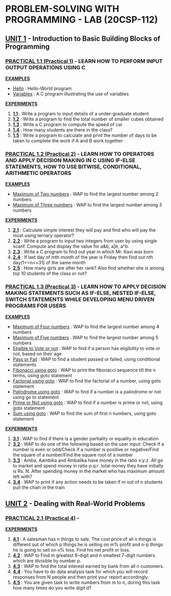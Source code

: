 # PROBLEM-SOLVING WITH PROGRAMMING - LAB (20CSP-112)


## [UNIT 1](https://github.com/aaryarajoju/cu-c/tree/main/UNIT%201) - Introduction to Basic Building Blocks of Programming

### [PRACTICAL 1.1 (Practical 1)](https://github.com/aaryarajoju/cu-c/tree/main/UNIT%201/UNIT%201%20-%20PRACTICAL%201) - LEARN HOW TO PERFORM INPUT OUTPUT OPERATIONS USING C

  **[EXAMPLES](https://github.com/aaryarajoju/cu-c/tree/main/UNIT%201/UNIT%201%20-%20PRACTICAL%201/EXAMPLES)**
  * [Hello](https://github.com/aaryarajoju/cu-c/blob/main/UNIT%201/UNIT%201%20-%20PRACTICAL%201/EXAMPLES/hello.c) : Hello-World program
  * [Variables](https://github.com/aaryarajoju/cu-c/blob/main/UNIT%201/UNIT%201%20-%20PRACTICAL%201/EXAMPLES/variables.c) : A C program illustrating the use of variables

  **[EXPERIMENTS](https://github.com/aaryarajoju/cu-c/tree/main/UNIT%201/UNIT%201%20-%20PRACTICAL%201/EXPERIMENTS)**
  1. [**1.1**](https://github.com/aaryarajoju/cu-c/blob/main/UNIT%201/UNIT%201%20-%20PRACTICAL%201/EXPERIMENTS/practical_1.1.c) : Write a program to input details of a under-graduate student
  2. [**1.2**](https://github.com/aaryarajoju/cu-c/blob/main/UNIT%201/UNIT%201%20-%20PRACTICAL%201/EXPERIMENTS/practical_1.2.c) : Write a program to find the total number of smaller cubes obtained
  3. [**1.3**](https://github.com/aaryarajoju/cu-c/blob/main/UNIT%201/UNIT%201%20-%20PRACTICAL%201/EXPERIMENTS/practical_1.3.c) : Write a C program to compute the speed of car
  4. [**1.4**](https://github.com/aaryarajoju/cu-c/blob/main/UNIT%201/UNIT%201%20-%20PRACTICAL%201/EXPERIMENTS/practical_1.4.c) : How many students are there in the class?
  5. [**1.5**](https://github.com/aaryarajoju/cu-c/blob/main/UNIT%201/UNIT%201%20-%20PRACTICAL%201/EXPERIMENTS/practical_1.5.c) : Write a program to calculate and print the number of days to be taken to complete the work if A and B work together


### [PRACTICAL 1.2 (Practical 2)](https://github.com/aaryarajoju/cu-c/tree/main/UNIT%201/UNIT%201%20-%20PRACTICAL%202) - LEARN HOW TO OPERATORS AND APPLY DECISION MAKING IN C USING IF-ELSE STATEMENTS, HOW TO USE BITWISE, CONDITIONAL, ARITHMETIC OPERATORS

  **[EXAMPLES](https://github.com/aaryarajoju/cu-c/tree/main/UNIT%201/UNIT%201%20-%20PRACTICAL%202/EXAMPLES)**
  * [Maximum of Two numbers](https://github.com/aaryarajoju/cu-c/blob/main/UNIT%201/UNIT%201%20-%20PRACTICAL%202/EXAMPLES/maximumOfTwoNum.c) : WAP to find the largest number among 2 numbers
  * [Maximum of Three numbers](https://github.com/aaryarajoju/cu-c/blob/main/UNIT%201/UNIT%201%20-%20PRACTICAL%202/EXAMPLES/maximumOfThreeNum.c) : WAP to find the largest number among 3 numbers

  **[EXPERIMENTS](https://github.com/aaryarajoju/cu-c/tree/main/UNIT%201/UNIT%201%20-%20PRACTICAL%202/EXPERIMENTS)**
  1. [**2.1**](https://github.com/aaryarajoju/cu-c/blob/main/UNIT%201/UNIT%201%20-%20PRACTICAL%202/EXPERIMENTS/practical_2.1.c) : Calculate simple interest they will pay and find who will pay the most using ternary operator?
  2. [**2.2**](https://github.com/aaryarajoju/cu-c/blob/main/UNIT%201/UNIT%201%20-%20PRACTICAL%202/EXPERIMENTS/practical_2.2.c) : Write a program to input two integers from user by using single scanf. Compute and display the value for a&b, a|b, a^b.
  3. [**2.3**](https://github.com/aaryarajoju/cu-c/blob/main/UNIT%201/UNIT%201%20-%20PRACTICAL%202/EXPERIMENTS/practical_2.3.c) : Write a C program to find out year in which Mr. Kavi was born
  4. [**2.4**](https://github.com/aaryarajoju/cu-c/blob/main/UNIT%201/UNIT%201%20-%20PRACTICAL%202/EXPERIMENTS/practical_2.4.c) : If last day of mth month of the year is Friday then find out nth day(1<=n<=31) of the same month
  5. [**2.5**](https://github.com/aaryarajoju/cu-c/blob/main/UNIT%201/UNIT%201%20-%20PRACTICAL%202/EXPERIMENTS/practical_2.5.c) : How many girls are after her rank? Also find whether she is among top 10 students of the class or not?


### [PRACTICAL 1.3 (Practical 3)](https://github.com/aaryarajoju/cu-c/tree/main/UNIT%201/UNIT%201%20-%20PRACTICAL%203) - LEARN HOW TO APPLY DECISION MAKING STATEMENTS SUCH AS IF-ELSE, NESTED IF-ELSE, SWITCH STATEMENTS WHILE DEVELOPING MENU DRIVEN PROGRAMS FOR USERS

  **[EXAMPLES](https://github.com/aaryarajoju/cu-c/tree/main/UNIT%201/UNIT%201%20-%20PRACTICAL%203/EXAMPLES)**
  * [Maximum of Four numbers](https://github.com/aaryarajoju/cu-c/blob/main/UNIT%201/UNIT%201%20-%20PRACTICAL%203/EXAMPLES/maximumOfFourNum.c) : WAP to find the largest number among 4 numbers
  * [Maximum of Five numbers](https://github.com/aaryarajoju/cu-c/blob/main/UNIT%201/UNIT%201%20-%20PRACTICAL%203/EXAMPLES/maximumOfFiveNum.c) : WAP to find the largest number among 5 numbers
  * [Eligible to Vote or not](https://github.com/aaryarajoju/cu-c/blob/main/UNIT%201/UNIT%201%20-%20PRACTICAL%203/EXAMPLES/eligibleToVoteOrNot.c) : WAP to find if a person has eligibility to vote or not, based on their age
  * [Pass or Fail](https://github.com/aaryarajoju/cu-c/blob/main/UNIT%201/UNIT%201%20-%20PRACTICAL%203/EXAMPLES/gotoPassOrFail.c) : WAP to find a student passed or failed, using conditional statements
  * [Fibonacci using goto](https://github.com/aaryarajoju/cu-c/blob/main/UNIT%201/UNIT%201%20-%20PRACTICAL%203/EXAMPLES/gotoFibonacci.c) : WAP to print the fibonacci sequence till the n terms, using goto statement
  * [Factorial using goto](https://github.com/aaryarajoju/cu-c/blob/main/UNIT%201/UNIT%201%20-%20PRACTICAL%203/EXAMPLES/gotoFactorial.c) : WAP to find the factorial of a number, using goto statement
  * [Palindrome using goto](https://github.com/aaryarajoju/cu-c/blob/main/UNIT%201/UNIT%201%20-%20PRACTICAL%203/EXAMPLES/gotoPalindrome.c) : WAP to find if a number is a palindrome or not using go to statement
  * [Prime or Not using goto](https://github.com/aaryarajoju/cu-c/blob/main/UNIT%201/UNIT%201%20-%20PRACTICAL%203/EXAMPLES/gotoPrimeOrNot.c) : WAP to find if a number is prime or not, using goto statement
  * [Sum using goto](https://github.com/aaryarajoju/cu-c/blob/main/UNIT%201/UNIT%201%20-%20PRACTICAL%203/EXAMPLES/gotoSum.c) : WAP to find the sum of first n numbers, using goto statement

  **[EXPERIMENTS](https://github.com/aaryarajoju/cu-c/tree/main/UNIT%201/UNIT%201%20-%20PRACTICAL%203/EXPERIMENTS)**
  1. [**3.1**](https://github.com/aaryarajoju/cu-c/blob/main/UNIT%201/UNIT%201%20-%20PRACTICAL%203/EXPERIMENTS/practical_3.1.c) : WAP to find if there is a gender partiality or equality in education
  2. [**3.2**](https://github.com/aaryarajoju/cu-c/blob/main/UNIT%201/UNIT%201%20-%20PRACTICAL%203/EXPERIMENTS/practical_3.2.c) : WAP to do one of the following based on the user input: Check if a number is even or odd/Check if a number is positive or negative/Find the square of a number/Find the square root of a number
  3. [**3.3**](https://github.com/aaryarajoju/cu-c/blob/main/UNIT%201/UNIT%201%20-%20PRACTICAL%203/EXPERIMENTS/practical_3.3.c) : Amba, Aambika and Ambalika have money in the ratio x:y:z. All go to market and spend money in ratio p:q:r .total money they have initially is Rs. N. After spending money in the market who has maximum amount left with?
  4. [**3.4**](https://github.com/aaryarajoju/cu-c/blob/main/UNIT%201/UNIT%201%20-%20PRACTICAL%203/EXPERIMENTS/practical_3.4.c) : WAP to print if any action needs to be taken if m out of n students pull the chain in the train


## [UNIT 2](https://github.com/aaryarajoju/cu-c/tree/main/UNIT%202) - Dealing with Real-World Problems

### [PRACTICAL 2.1 (Practical 4)](https://github.com/aaryarajoju/cu-c/tree/main/UNIT%202/UNIT%202%20-%20PRACTICAL%201/) - 

  **[EXPERIMENTS](https://github.com/aaryarajoju/cu-c/tree/main/UNIT%202/UNIT%202%20-%20PRACTICAL%201/EXPERIMENTS)**
  1. [**4.1**](https://github.com/aaryarajoju/cu-c/blob/main/UNIT%201/UNIT%201%20-%20PRACTICAL%203/EXPERIMENTS/practical_4.1.c) : A salesman has n things to sale. The cost price of all n things is different out of which p things he is selling on m% profit and n-p things he is going to sell on x% loss. Find his net profit or loss.
  2. [**4.2**](https://github.com/aaryarajoju/cu-c/blob/main/UNIT%201/UNIT%201%20-%20PRACTICAL%203/EXPERIMENTS/practical_4.2.c) : WAP to Find m greatest 6-digit and n smallest 7-digit numbers which are divisible by number p.
  3. [**4.3**](https://github.com/aaryarajoju/cu-c/blob/main/UNIT%201/UNIT%201%20-%20PRACTICAL%203/EXPERIMENTS/practical_4.3.c) : WAP to find the total interest earned by bank from all n customers.
  4. [**4.4**](https://github.com/aaryarajoju/cu-c/blob/main/UNIT%201/UNIT%201%20-%20PRACTICAL%203/EXPERIMENTS/practical_4.4.c) : You have to do data analysis task for which you will record responses from N people and then print your report accordingly.
  5. [**4.5**](https://github.com/aaryarajoju/cu-c/blob/main/UNIT%201/UNIT%201%20-%20PRACTICAL%203/EXPERIMENTS/practical_4.5.c) : You are given task to write numbers from m to n, during this task how many times do you write digit d?